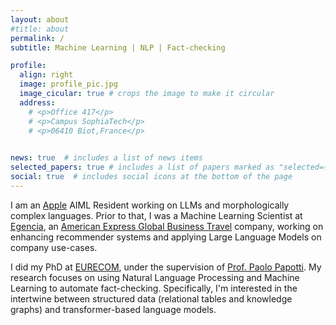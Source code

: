 ```yaml
---
layout: about
#title: about
permalink: /
subtitle: Machine Learning | NLP | Fact-checking

profile:
  align: right
  image: profile_pic.jpg
  image_cicular: true # crops the image to make it circular
  address:
    # <p>Office 417</p>
    # <p>Campus SophiaTech</p>
    # <p>06410 Biot,France</p>

    
news: true  # includes a list of news items
selected_papers: true # includes a list of papers marked as "selected={true}"
social: true  # includes social icons at the bottom of the page
---
```

I am an [Apple](https://apple.com/) AIML Resident working on LLMs and morphologically complex languages. Prior to that, I was a Machine Learning Scientist at [Egencia](https://www.egencia.co.uk/en), an [American Express Global Business Travel](https://www.amexglobalbusinesstravel.com/) company, working on enhancing recommender systems and applying Large Language Models on company use-cases.

I did my PhD at [EURECOM](https://www.eurecom.fr/en), under the supervision of [Prof. Paolo Papotti](https://www.eurecom.fr/~papotti/). My research focuses on using Natural Language Processing and Machine Learning to automate fact-checking. Specifically, I'm interested in the intertwine between structured data (relational tables and knowledge graphs) and transformer-based language models.